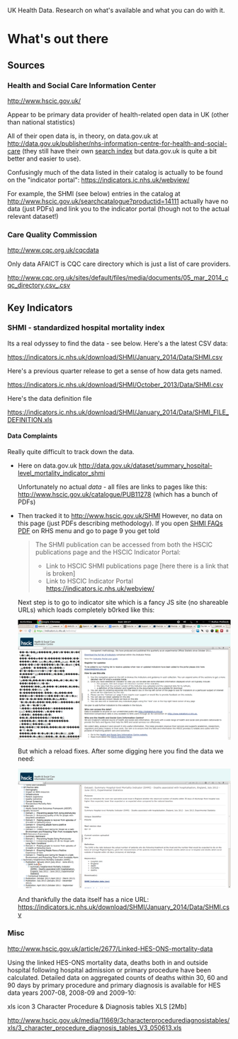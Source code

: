 UK Health Data. Research on what's available and what you can do with it.

# What's out there

## Sources

### Health and Social Care Information Center

http://www.hscic.gov.uk/

Appear to be primary data provider of health-related open data in UK (other
than national statistics)

All of their open data is, in theory, on data.gov.uk at
http://data.gov.uk/publisher/nhs-information-centre-for-health-and-social-care
(they still have their own [search
index](http://www.hscic.gov.uk/searchcatalogue) but data.gov.uk is quite a bit
better and easier to use).

Confusingly much of the data listed in their catalog is actually to be found on
the "indicator portal": https://indicators.ic.nhs.uk/webview/

For example, the SHMI (see below) entries in the catalog at
http://www.hscic.gov.uk/searchcatalogue?productid=14111 actually have no data
(just PDFs) and link you to the indicator portal (though not to the actual
relevant dataset!)


### Care Quality Commission

http://www.cqc.org.uk/cqcdata

Only data AFAICT is CQC care directory which is just a list of care providers.

http://www.cqc.org.uk/sites/default/files/media/documents/05_mar_2014_cqc_directory.csv_.csv

## Key Indicators

### SHMI - standardized hospital mortality index

Its a real odyssey to find the data - see below. Here's a the latest CSV data:

https://indicators.ic.nhs.uk/download/SHMI/January_2014/Data/SHMI.csv

Here's a previous quarter release to get a sense of how data gets named.

https://indicators.ic.nhs.uk/download/SHMI/October_2013/Data/SHMI.csv

Here's the data definition file

https://indicators.ic.nhs.uk/download/SHMI/January_2014/Data/SHMI_FILE_DEFINITION.xls

#### Data Complaints

Really quite difficult to track down the data.

* Here on data.gov.uk http://data.gov.uk/dataset/summary_hospital-level_mortality_indicator_shmi

  Unfortunately no actual *data* - all files are links to pages like this: http://www.hscic.gov.uk/catalogue/PUB11278 (which has a bunch of PDFs)
 
* Then tracked it to http://www.hscic.gov.uk/SHMI However, no data on this page (just PDFs describing methodology). If you open [SHMI FAQs PDF](http://www.hscic.gov.uk/media/9926/SHMI-FAQs/pdf/SHMI_FAQ.pdf) on RHS menu and go to page 9 you get told

  > The SHMI publication can be accessed from both the HSCIC publications page and the HSCIC Indicator Portal: 
  > 
  > * Link to HSCIC SHMI publications page [here there is a link that is broken]
  > * Link to HSCIC Indicator Portal https://indicators.ic.nhs.uk/webview/ 

  Next step is to go to indicator site which is a fancy JS site (no shareable URLs) which loads completely b0rked like this:

  <img src="img/indicator-webview-borked.png" />

  But which a reload fixes. After some digging here you find the data we need:

  <img src="img/indicator-webview-shmi.png" />

  And thankfully the data itself has a nice URL: https://indicators.ic.nhs.uk/download/SHMI/January_2014/Data/SHMI.csv

### Misc

http://www.hscic.gov.uk/article/2677/Linked-HES-ONS-mortality-data

Using the linked HES-ONS mortality data, deaths both in and outside hospital following hospital admission or primary procedure have been calculated. Detailed data on aggregated counts of deaths within 30, 60 and 90 days by primary procedure and primary diagnosis is available for HES data years 2007-08, 2008-09 and 2009-10:

xls icon 3 Character Procedure & Diagnosis tables XLS [2Mb]

http://www.hscic.gov.uk/media/11669/3characterprocedurediagnosistables/xls/3_character_procedure_diagnosis_tables_V3_050613.xls

